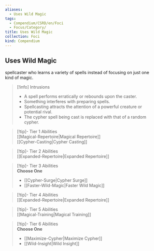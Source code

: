 ```yaml
---
aliases:
  - Uses Wild Magic
tags:
  - Compendium/CSRD/en/Foci
  - Focus/Category/
title: Uses Wild Magic
collection: Foci
kind: Compendium
---
```

## Uses Wild Magic  
spellcaster who learns a variety of spells instead of focusing on just one kind of magic.  

>[!info] Intrusions  
>- A spell performs erratically or rebounds upon the caster.  
>- Something interferes with preparing spells.  
>- Spellcasting attracts the attention of a powerful creature or potential rival.  
>- The cypher spell being cast is replaced with that of a random cypher.  


>[!tip]- Tier 1 Abilities  
> [[Magical-Repertoire|Magical Repertoire]]  
> [[Cypher-Casting|Cypher Casting]]  


>[!tip]- Tier 2 Abilities  
> [[Expanded-Repertoire|Expanded Repertoire]]  


>[!tip]- Tier 3 Abilities  
> **Choose One**  
>- [[Cypher-Surge|Cypher Surge]]  
>- [[Faster-Wild-Magic|Faster Wild Magic]]  


>[!tip]- Tier 4 Abilities  
> [[Expanded-Repertoire|Expanded Repertoire]]  


>[!tip]- Tier 5 Abilities  
> [[Magical-Training|Magical Training]]  


>[!tip]- Tier 6 Abilities  
> **Choose One**  
>- [[Maximize-Cypher|Maximize Cypher]]  
>- [[Wild-Insight|Wild Insight]]